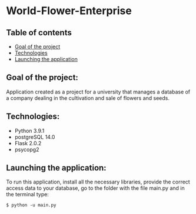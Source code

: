 # World-Flower-Enterprise
## Table of contents
* [Goal of the project](#goal-of-the-project)
* [Technologies](#technologies)
* [Launching the application](#launching-the-application)
## Goal of the project:
Application created as a project for a university that manages a database of a company dealing in the cultivation and sale of flowers and seeds.
## Technologies:
* Python 3.9.1<br>
* postgreSQL 14.0<br>
* Flask 2.0.2<br>
* psycopg2<br>
## Launching the application:
To run this application, install all the necessary libraries, provide the correct access data to your database, go to the folder with the file main.py and in the terminal type:<br>
```
$ python -u main.py
```
